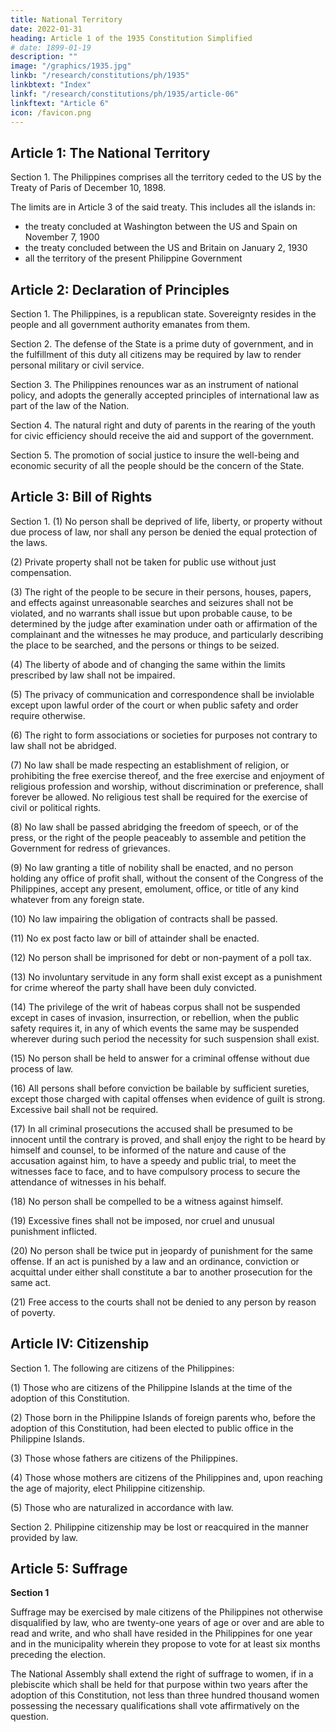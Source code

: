 ```yaml
---
title: National Territory
date: 2022-01-31
heading: Article 1 of the 1935 Constitution Simplified
# date: 1899-01-19
description: ""
image: "/graphics/1935.jpg"
linkb: "/research/constitutions/ph/1935"
linkbtext: "Index"
linkf: "/research/constitutions/ph/1935/article-06"
linkftext: "Article 6"
icon: /favicon.png
---
```


<!-- ## Preamble

The Filipino people, imploring the aid of Divine Providence, in order to establish a government that shall embody their ideals, conserve and develop the patrimony of the nation, promote the general welfare, and secure to themselves and their posterity the blessings of independence under a regime of justice, liberty, and democracy, do ordain and promulgate this Constitution. -->


## Article 1: The National Territory

Section 1. The Philippines comprises all the territory ceded to the US by the Treaty of Paris of December 10, 1898. 

The limits are in Article 3 of the said treaty. This includes all the islands in:
- the treaty concluded at Washington between the US and Spain on November 7, 1900
- the treaty concluded between the US and Britain on January 2, 1930
- all the territory of the present Philippine Government


## Article 2: Declaration of Principles

Section 1. The Philippines, is a republican state. Sovereignty resides in the people and all government authority emanates from them.

Section 2. The defense of the State is a prime duty of government, and in the fulfillment of this duty all citizens may be required by law to render personal military or civil service.

Section 3. The Philippines renounces war as an instrument of national policy, and adopts the generally accepted principles of international law as part of the law of the Nation.

Section 4. The natural right and duty of parents in the rearing of the youth for civic efficiency should receive the aid and support of the government.

Section 5. The promotion of social justice to insure the well-being and economic security of all the people should be the concern of the State.


## Article 3: Bill of Rights

Section 1. (1) No person shall be deprived of life, liberty, or property without due process of law, nor shall any person be denied the equal protection of the laws.

(2) Private property shall not be taken for public use without just compensation.

(3) The right of the people to be secure in their persons, houses, papers, and effects against unreasonable searches and seizures shall not be violated, and no warrants shall issue but upon probable cause, to be determined by the judge after examination under oath or affirmation of the complainant and the witnesses he may produce, and particularly describing the place to be searched, and the persons or things to be seized.

(4) The liberty of abode and of changing the same within the limits prescribed by law shall not be impaired.

(5) The privacy of communication and correspondence shall be inviolable except upon lawful order of the court or when public safety and order require otherwise.

(6) The right to form associations or societies for purposes not contrary to law shall not be abridged.

(7) No law shall be made respecting an establishment of religion, or prohibiting the free exercise thereof, and the free exercise and enjoyment of religious profession and worship, without discrimination or preference, shall forever be allowed. No religious test shall be required for the exercise of civil or political rights.

(8) No law shall be passed abridging the freedom of speech, or of the press, or the right of the people peaceably to assemble and petition the Government for redress of grievances.

(9) No law granting a title of nobility shall be enacted, and no person holding any office of profit shall, without the consent of the Congress of the Philippines, accept any present, emolument, office, or title of any kind whatever from any foreign state.

(10) No law impairing the obligation of contracts shall be passed.

(11) No ex post facto law or bill of attainder shall be enacted.

(12) No person shall be imprisoned for debt or non-payment of a poll tax.

(13) No involuntary servitude in any form shall exist except as a punishment for crime whereof the party shall have been duly convicted.

(14) The privilege of the writ of habeas corpus shall not be suspended except in cases of invasion, insurrection, or rebellion, when the public safety requires it, in any of which events the same may be suspended wherever during such period the necessity for such suspension shall exist.

(15) No person shall be held to answer for a criminal offense without due process of law.

(16) All persons shall before conviction be bailable by sufficient sureties, except those charged with capital offenses when evidence of guilt is strong. Excessive bail shall not be required.

(17) In all criminal prosecutions the accused shall be presumed to be innocent until the contrary is proved, and shall enjoy the right to be heard by himself and counsel, to be informed of the nature and cause of the accusation against him, to have a speedy and public trial, to meet the witnesses face to face, and to have compulsory process to secure the attendance of witnesses in his behalf.

(18) No person shall be compelled to be a witness against himself.

(19) Excessive fines shall not be imposed, nor cruel and unusual punishment inflicted.

(20) No person shall be twice put in jeopardy of punishment for the same offense. If an act is punished by a law and an ordinance, conviction or acquittal under either shall constitute a bar to another prosecution for the same act.

(21) Free access to the courts shall not be denied to any person by reason of poverty.

## Article IV: Citizenship

Section 1. The following are citizens of the Philippines:

(1) Those who are citizens of the Philippine Islands at the time of the adoption of this Constitution.

(2) Those born in the Philippine Islands of foreign parents who, before the adoption of this Constitution, had been elected to public office in the Philippine Islands.

(3) Those whose fathers are citizens of the Philippines.

(4) Those whose mothers are citizens of the Philippines and, upon reaching the age of majority, elect Philippine citizenship.

(5) Those who are naturalized in accordance with law.

Section 2. Philippine citizenship may be lost or reacquired in the manner provided by law.


## Article 5: Suffrage

**Section 1**

Suffrage may be exercised by male citizens of the Philippines not otherwise disqualified by law, who are twenty-one years of age or over and are able to read and write, and who shall have resided in the Philippines for one year and in the municipality wherein they propose to vote for at least six months preceding the election. 

The National Assembly shall extend the right of suffrage to women, if in a plebiscite which shall be held for that purpose within two years after the adoption of this Constitution, not less than three hundred thousand women possessing the necessary qualifications shall vote affirmatively on the question.
